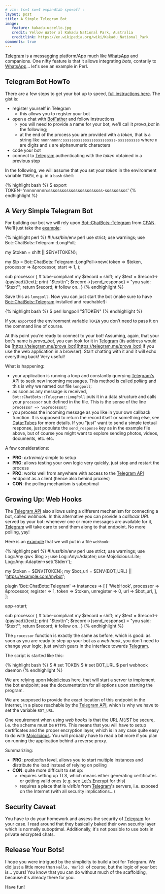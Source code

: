 ```yaml
---
# vim: ts=4 sw=4 expandtab syn=off :
layout: post
title: A Simple Telegram Bot
image:
   feature: kakadu-uccello.jpg
   credit: Yellow Water al Kakadu National Park, Australia
   creditlink: https://en.wikipedia.org/wiki/Kakadu_National_Park
comments: true
---
```


[Telegram][] is a messagging platform/App much like [WhatsApp][] and
companions. One nifty feature is that it allows integrating *bots*,
contarily to [WhatsApp][]... let's see an example in Perl.

## Telegram Bot HowTo

There are a few steps to get your bot up to speed, [full instructions
here][telegram-bots-intro]. The gist is:

- register yourself in Telegram
    - this allows you to register your bot
- open a chat with [BotFather][] and follow instructions
    - you will need to provide a name for your bot, we'll call it
      *prova_bot* in the following;
    - at the end of the process you are provided with a *token*, that is
      a string like `nnnnnnnnn:ssssssssssssssssssssssss-ssssssssss` where
      `n` are digits and `s` are alphanumeric characters
- code your bot
- connect to [Telegram][] authenticating with the *token* obtained in
  a previous step

In the following, we will assume that you set your *token* in the
environment variable `TOKEN`, e.g. in a `bash` shell:

{% highlight bash %}
$ export TOKEN='nnnnnnnnn:ssssssssssssssssssssssss-ssssssssss'
{% endhighlight %}

## A *Very* Simple Telegram Bot

For building our bot we will rely upon [Bot::ChatBots::Telegram][] from
[CPAN][]. We'll just take the [example][longpoll-example]:

{% highlight perl %}
#!/usr/bin/env perl
use strict;
use warnings;
use Bot::ChatBots::Telegram::LongPoll;

my $token = shift || $ENV{TOKEN};

my $lp = Bot::ChatBots::Telegram::LongPoll->new(
   token     => $token,
   processor => \&processor,
   start     => 1,
);

sub processor { # tube-compliant
   my $record = shift;
   my $text = $record->{payload}{text};
   print "$text\n";
   $record->{send_response} = "you said: '$text'";
   return $record; # follow on..
}
{% endhighlight %}

Save this as `longpoll`. Now you can just start the bot (make sure to have
[Bot::ChatBots::Telegram][] installed and reachable!):

{% highlight bash %}
$ perl longpoll "$TOKEN"
{% endhighlight %}

If you `export`ed the environment variable `TOKEN` you don't need to pass
it on the command line of course.

At this point you're ready to connect to your bot! Assuming, again, that
your bot's name is *prova_bot*, you can look for it in [Telegram][] (its
address would be
[https://telegram.me/prova_bot](https://telegram.me/prova_bot) if you use
the web application in a browser). Start chatting with it and it will echo
everything back! Very useful!

What is happening:

- your application is running a loop and constantly querying [Telegram's
  API][tg-api] to seek new incoming messages. This method is called
  *polling* and this is why we named our file `longpoll`;
- as soon as any message is received, `Bot::ChatBots::Telegram::LongPoll`
  puts it in a data structure and calls your `processor` sub defined in
  the file. This is the sense of the line `processor => \&processor`;
- you process the incoming message as you like in your own callback
  function. It is supposed to return the record itself or something else,
  see [Data::Tubes][] for more details. If you "just" want to send
  a simple textual response, just populate the `send_response` key as in
  the example file above, but of course you might want to explore sending
  photos, videos, documents, etc. etc.

A few considerations:

- **PRO**: *extremely* simple to setup
- **PRO**: allows testing your own logic very quickly, just stop and
  restart the process
- **PRO**: works well from anywhere with access to the [Telegram
  API][tg-api] endpoint as a client (hence also behind proxies)
- **CON**: the polling mechanism is suboptimal

## Growing Up: Web Hooks

The [Telegram API][tg-api] also allows using a different mechanism for
connecting a bot, called *webhook*. In this alternative you can provide
a *callback URL* served by your bot: whenever one or more messages are
available for it, [Telegram][] will take care to send them along to that
endpoint. No more polling, yay!

Here is an [example][webhook-example] that we will put in a file `webhook`:

{% highlight perl %}
#!/usr/bin/env perl
use strict;
use warnings;
use Log::Any qw< $log >;
use Log::Any::Adapter;
use Mojolicious::Lite;
Log::Any::Adapter->set('Stderr');

my $token   = $ENV{TOKEN};
my $bot_url = $ENV{BOT_URL} || 'https://example.com/mybot';

plugin 'Bot::ChatBots::Telegram' => instances => [
   [
      'WebHook',
      processor  => \&processor,
      register   => 1,
      token      => $token,
      unregister => 0,
      url        => $bot_url,
   ],
];

app->start;

sub processor { # tube-compliant
   my $record = shift;
   my $text = $record->{payload}{text};
   print "$text\n";
   $record->{send_response} = "you said: '$text'";
   return $record; # follow on..
} 
{% endhighlight %}

The `processor` function is exactly the same as before, which is good: as
soon as you are ready to step up your bot as a *web hook*, you don't need
to change your logic, just switch gears in the interface towards
[Telegram][].

The script is started like this:

{% highlight bash %}
$ # set TOKEN
$ # set BOT_URL
$ perl webhook daemon
{% endhighlight %}

We are relying upon [Mojolicious][] here, that will start a server to
implement the bot endpoint; see the documentation for all options upon
starting the program.

We are supposed to provide the exact location of this endpoint in the
Internet, in a place reachable by the [Telegram API][tg-api], which is why
we have to set the variable `BOT_URL`.

One requirement when using *web hooks* is that the URL *MUST* be secure, i.e.
the scheme must be `HTTPS`. This means that you will have to setup certificates
and the proper encryption layer, which is in any case quite easy to do with
[Mojolicious][]. You will probably have to read a bit more if you plan on
running the application behind a reverse proxy.

Summarizing:

- **PRO**: *production* level, allows you to start multiple instances and
  distribute the load instead of relying on polling
- **CON**: quite more difficult to set up:
    - requires setting up TLS, which means either generating certificates
      or getting valid ones (e.g. see [Let's Encrypt][letsencrypt] for
      this)
    - requires a place that is *visible* from [Telegram]'s servers, i.e.
      exposed on the Internet (with all security implications...)


## Security Caveat

You have to do your homework and assess the security of [Telegram][] for
your case. I read around that they basically baked their own security
layer which is normally suboptimal. Additionally, it's not possible to use
bots in private encrypted chats.


## Release Your Bots!

I hope you were intrigued by the simplicity to build a bot for Telegram.
We did just a little more than `Hello, World!` of course, but the logic of
your bot is... yours! You know that you can do without much of the
scaffolding, because it's already there for you.

Have fun!


[Telegram]: https://www.telegram.org/
[WhatsApp]: https://www.whatsapp.com/
[Bot::ChatBots::Telegram]: https://metacpan.org/pod/Bot::ChatBots::Telegram
[Data::Tubes]: https://metacpan.org/pod/Data::Tubes
[CPAN]: https://www.metacpan.org/
[longpoll-example]: https://github.com/polettix/Bot-ChatBots-Telegram/blob/master/eg/longpoll
[webhook-example]: https://github.com/polettix/Bot-ChatBots-Telegram/blob/master/eg/webhook
[telegram-bots-intro]: https://core.telegram.org/bots
[BotFather]: https://telegram.me/botfather
[tg-api]: https://core.telegram.org/bots/api
[Mojolicious]: https://metacpan.org/pod/Mojolicious
[letsencrypt]: https://letsencrypt.org/
